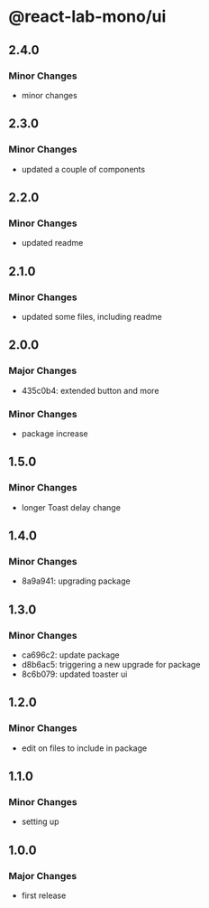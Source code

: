 # @react-lab-mono/ui

## 2.4.0

### Minor Changes

- minor changes

## 2.3.0

### Minor Changes

- updated a couple of components

## 2.2.0

### Minor Changes

- updated readme

## 2.1.0

### Minor Changes

- updated some files, including readme

## 2.0.0

### Major Changes

- 435c0b4: extended button and more

### Minor Changes

- package increase

## 1.5.0

### Minor Changes

- longer Toast delay change

## 1.4.0

### Minor Changes

- 8a9a941: upgrading package

## 1.3.0

### Minor Changes

- ca696c2: update package
- d8b6ac5: triggering a new upgrade for package
- 8c6b079: updated toaster ui

## 1.2.0

### Minor Changes

- edit on files to include in package

## 1.1.0

### Minor Changes

- setting up

## 1.0.0

### Major Changes

- first release

